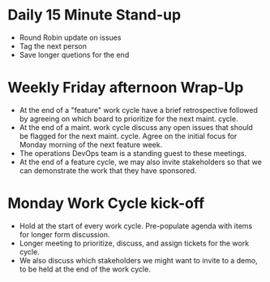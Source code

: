 # Daily 15 Minute Stand-up

* Round Robin update on issues
* Tag the next person
* Save longer quetions for the end

# Weekly Friday afternoon Wrap-Up

* At the end of a "feature" work cycle have a brief retrospective followed by
  agreeing on which board to prioritize for the next maint. cycle.
* At the end of a maint. work cycle discuss any open issues that should be
  flagged for the next maint. cycle. Agree on the initial focus for Monday
morning of the next feature week. 
* The operations DevOps team is a standing guest to these meetings.
* At the end of a feature cycle, we may also invite stakeholders so that we can
  demonstrate the work that they have sponsored.

# Monday Work Cycle kick-off 
* Hold at the start of every work cycle. Pre-populate agenda with
  items for longer form discussion. 
* Longer meeting to prioritize, discuss, and assign tickets for the work cycle.
* We also discuss which stakeholders we might want to invite to a demo, to be
  held at the end of the work cycle.
